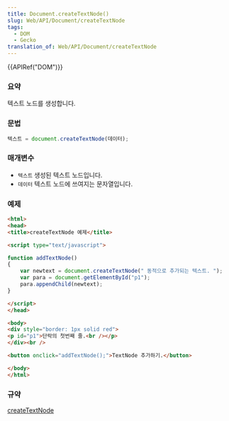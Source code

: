 ```yaml
---
title: Document.createTextNode()
slug: Web/API/Document/createTextNode
tags:
  - DOM
  - Gecko
translation_of: Web/API/Document/createTextNode
---
```

{{APIRef("DOM")}}

### 요약

텍스트 노드를 생성합니다.

### 문법

```js
텍스트 = document.createTextNode(데이터);
```

### 매개변수

- `텍스트` 생성된 텍스트 노드입니다.
- `데이터` 텍스트 노드에 쓰여지는 문자열입니다.

### 예제

```html
<html>
<head>
<title>createTextNode 예제</title>

<script type="text/javascript">

function addTextNode()
{
    var newtext = document.createTextNode(" 동적으로 추가되는 텍스트. ");
    var para = document.getElementById("p1");
    para.appendChild(newtext);
}

</script>
</head>

<body>
<div style="border: 1px solid red">
<p id="p1">단락의 첫번째 줄.<br /></p>
</div><br />

<button onclick="addTextNode();">TextNode 추가하기.</button>

</body>
</html>
```

### 규약

[createTextNode](http://www.w3.org/TR/2000/REC-DOM-Level-2-Core-20001113/core.html#ID-1975348127)
